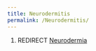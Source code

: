 ```yaml
---
title: Neurodermitis
permalink: /Neurodermitis/
---
```


1.  REDIRECT [Neurodermia](/Neurodermia "wikilink")

